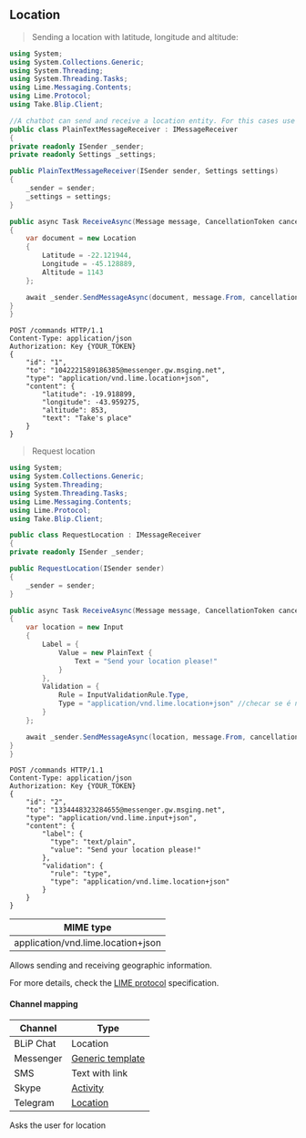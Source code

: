## Location

> Sending a location with latitude, longitude and altitude:

```csharp
using System;
using System.Collections.Generic;
using System.Threading;
using System.Threading.Tasks;
using Lime.Messaging.Contents;
using Lime.Protocol;
using Take.Blip.Client;

//A chatbot can send and receive a location entity. For this cases use Location type:
public class PlainTextMessageReceiver : IMessageReceiver
{
private readonly ISender _sender;
private readonly Settings _settings;

public PlainTextMessageReceiver(ISender sender, Settings settings)
{
    _sender = sender;
    _settings = settings;
}

public async Task ReceiveAsync(Message message, CancellationToken cancellationToken)
{
    var document = new Location
    {
        Latitude = -22.121944,
        Longitude = -45.128889,
        Altitude = 1143
    };

    await _sender.SendMessageAsync(document, message.From, cancellationToken);
}
}
```

```http
POST /commands HTTP/1.1
Content-Type: application/json
Authorization: Key {YOUR_TOKEN}
{
    "id": "1",
    "to": "1042221589186385@messenger.gw.msging.net",
    "type": "application/vnd.lime.location+json",
    "content": {
        "latitude": -19.918899,
        "longitude": -43.959275,
        "altitude": 853,
        "text": "Take's place"
    }
}
```

>Request location

```csharp
using System;
using System.Collections.Generic;
using System.Threading;
using System.Threading.Tasks;
using Lime.Messaging.Contents;
using Lime.Protocol;
using Take.Blip.Client;

public class RequestLocation : IMessageReceiver
{
private readonly ISender _sender;

public RequestLocation(ISender sender)
{
    _sender = sender;
}

public async Task ReceiveAsync(Message message, CancellationToken cancellationToken)
{
    var location = new Input
    {
        Label = {
            Value = new PlainText {
                Text = "Send your location please!"
            }
        },
        Validation = {
            Rule = InputValidationRule.Type,
            Type = "application/vnd.lime.location+json" //checar se é necessário
        }
    };

    await _sender.SendMessageAsync(location, message.From, cancellationToken);
}
}
```

```http
POST /commands HTTP/1.1
Content-Type: application/json
Authorization: Key {YOUR_TOKEN}
{
    "id": "2",
    "to": "1334448323284655@messenger.gw.msging.net",
    "type": "application/vnd.lime.input+json",
    "content": {
        "label": {
          "type": "text/plain",
          "value": "Send your location please!"
        },
        "validation": {
          "rule": "type",
          "type": "application/vnd.lime.location+json"
        }
    }
}
```

| MIME type                            |
|--------------------------------------|
| application/vnd.lime.location+json | 

Allows sending and receiving geographic information.


For more details, check the [LIME protocol](http://limeprotocol.org/content-types.html#location) specification.

#### Channel mapping

| Channel              | Type                    |  
|--------------------|-------------------------|
| BLiP Chat          | Location             |
| Messenger          | [Generic template](https://developers.facebook.com/docs/messenger-platform/send-api-reference/generic-template)|
| SMS                | Text with link          |
| Skype              | [Activity](https://docs.botframework.com/en-us/skype/chat/#sending-messages-1)|
| Telegram           | [Location](https://core.telegram.org/bots/api#location)|



Asks the user for location

